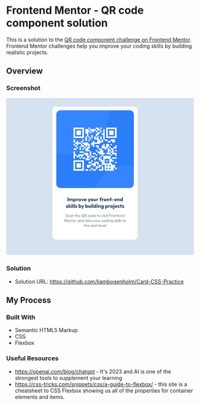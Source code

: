 # Frontend Mentor - QR code component solution

This is a solution to the [QR code component challenge on Frontend Mentor](https://www.frontendmentor.io/challenges/qr-code-component-iux_sIO_H). Frontend Mentor challenges help you improve your coding skills by building realistic projects.


## Overview

### Screenshot

![](/images/QR_Screenshot.jpg)

### Solution

-   Solution URL: https://github.com/liambogenholm/Card-CSS-Practice

## My Process

### Built With

- Semantic HTML5 Markup
- CSS
- Flexbox


### Useful Resources

- https://openai.com/blog/chatgpt - It's 2023 and AI is one of the strongest tools to supplement your learning
- https://css-tricks.com/snippets/css/a-guide-to-flexbox/ - this site is a cheatsheet to CSS Flexbox showing us all of the properties for container elements and items.

